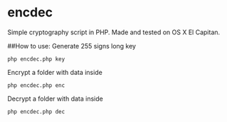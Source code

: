 # encdec
Simple cryptography script in PHP.
Made and tested on OS X El Capitan.

##How to use:
Generate 255 signs long key
```
php encdec.php key
```
Encrypt a folder with data inside
```
php encdec.php enc
```
Decrypt a folder with data inside
```
php encdec.php dec
```
